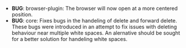 - **BUG**: browser-plugin: The browser will now open at a more centered position.
- **BUG**: core: Fixes bugs in the handeling of delete and forward delete.
				 These bugs were introduced in an attempt to fix issues with
				 deleting behaviour near multiple white spaces.  An alernative
				 should be sought for a better solution for handeling white
				 spaces.
